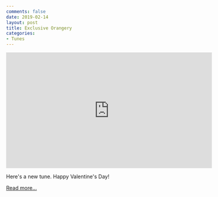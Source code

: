 ```yaml
---
comments: false
date: 2019-02-14
layout: post
title: Exclusive Orangery
categories:
- Tunes
---
```


<iframe width="560" height="315" src="https://www.youtube.com/embed/nx8J07qlnYE" frameborder="0" allow="accelerometer; autoplay; encrypted-media; gyroscope; picture-in-picture" allowfullscreen></iframe>

Here's a new tune. Happy Valentine's Day!

[Read more...](/music/synchronized-seasoning/exclusive-orangery)
